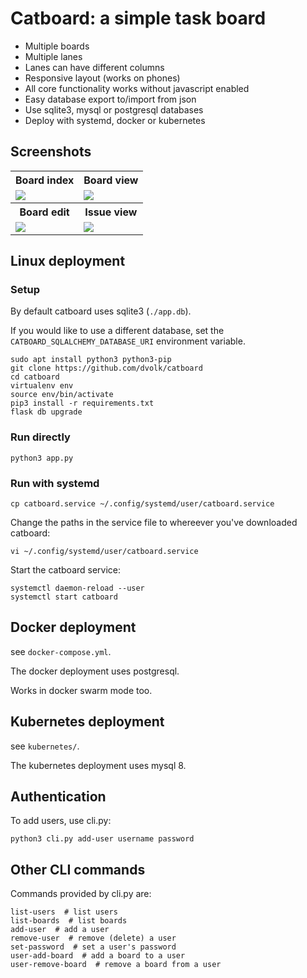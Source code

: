 # Catboard: a simple task board

- Multiple boards
- Multiple lanes
- Lanes can have different columns
- Responsive layout (works on phones)
- All core functionality works without javascript enabled
- Easy database export to/import from json
- Use sqlite3, mysql or postgresql databases
- Deploy with systemd, docker or kubernetes

## Screenshots

<table>
    <tr>
        <th>Board index</th>
        <th>Board view</th>
    </tr>
    <tr>
        <td><img src="https://i.imgur.com/ISJfIsC.png"></td>
        <td><img src="https://i.imgur.com/A0dzAkZ.png"></td>
    </tr>
    <tr>
        <th>Board edit</th>
        <th>Issue view</th>
    </tr>
    <tr>
        <td><img src="https://i.imgur.com/NlYPuc5.png"></td>
        <td><img src="https://i.imgur.com/aKLnBfg.png"></td>
    </tr>
</table>

## Linux deployment

### Setup

By default catboard uses sqlite3 (`./app.db`).

If you would like to use a different database, set the `CATBOARD_SQLALCHEMY_DATABASE_URI` environment variable.

```
sudo apt install python3 python3-pip
git clone https://github.com/dvolk/catboard
cd catboard
virtualenv env
source env/bin/activate
pip3 install -r requirements.txt
flask db upgrade
```

### Run directly

```
python3 app.py
```

### Run with systemd

```
cp catboard.service ~/.config/systemd/user/catboard.service
```

Change the paths in the service file to whereever you've downloaded catboard:

```
vi ~/.config/systemd/user/catboard.service
```

Start the catboard service:

```
systemctl daemon-reload --user
systemctl start catboard
```

## Docker deployment

see `docker-compose.yml`.

The docker deployment uses postgresql.

Works in docker swarm mode too.

## Kubernetes deployment

see `kubernetes/`.

The kubernetes deployment uses mysql 8.

## Authentication

To add users, use cli.py:

```
python3 cli.py add-user username password
```

## Other CLI commands

Commands provided by cli.py are:

```
list-users  # list users
list-boards  # list boards
add-user  # add a user
remove-user  # remove (delete) a user
set-password  # set a user's password
user-add-board  # add a board to a user
user-remove-board  # remove a board from a user
```
